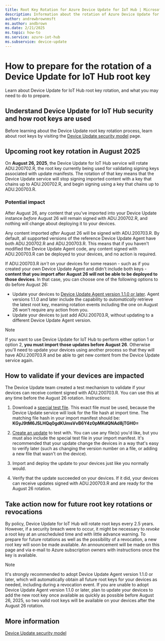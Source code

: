 ```yaml
---
title: Root Key Rotation for Azure Device Update for IoT Hub | Microsoft Docs
description: Information about the rotation of Azure Device Update for IoT Hub root keys.
author: andrewbrownmsft
ms.author: andbrown
ms.date: 2/21/2025
ms.topic: how-to
ms.service: azure-iot-hub
ms.subservice: device-update
---
```


# How to prepare for the rotation of a Device Update for IoT Hub root key

Learn about Device Update for IoT Hub root key rotation, and what you may need to do to prepare.

## Understand Device Update for IoT Hub security and how root keys are used

Before learning about the Device Update root key rotation process, learn about root keys by visiting the [Device Update security model](device-update-security.md) page.

## Upcoming root key rotation in August 2025

On **August 26, 2025**, the Device Update for IoT Hub service will rotate ADU.200702.R, the root key currently being used for validating signing keys associated with update manifests. The rotation of that key means that the Device Update service will stop signing imported content with a key that chains up to ADU.200702.R, and begin signing using a key that chains up to ADU.200703.R.

### Potential impact

After August 26, any content that you've imported into your Device Update instance _before_ August 26 will remain signed with ADU.200702.R, and nothing will change about deploying it to your devices.

Any content imported _after_ August 26 will be signed with ADU.200703.R. By default, all supported versions of the reference Device Update Agent have both ADU.200702.R and ADU.200703.R. This means that if you haven't modified the Device Update Agent code, any content signed with ADU.200703.R can be deployed to your devices, and no action is required.

If ADU.200703.R _isn't_ on your devices for some reason - such as if you created your own Device Update Agent and didn't include both keys - **content that you import after August 26 will not be able to be deployed to those devices**. In that case, you can choose one of the following options to do before August 26:
- Update your devices to [Device Update Agent version 1.1.0 or later](https://github.com/Azure/iot-hub-device-update/releases/tag/1.1.0). Agent versions 1.1.0 and later include the capability to _automatically_ retrieve the latest root key, meaning rotation events including the one on August 26 won't require any action from you.
- Update your devices to just add ADU.200703.R, without updating to a different Device Update Agent version.

>[!NOTE] 
>If you want to use Device Update for IoT Hub to perform either option 1 or option 2, **you must import those updates before August 26**. Otherwise you'll need to update your devices using another process so that they will have ADU.200703.R and be able to get new content from the Device Update service again.

## How to validate if your devices are impacted

The Device Update team created a test mechanism to validate if your devices can receive content signed with ADU.200703.R. You can use this at any time before the August 26 rotation. Instructions:
1. Download a [special test file](https://a.b.nlu.dl.adu.microsoft.com/swedencentral/testfiles/root-key-test-update.txt). This exact file _must_ be used, because the Device Update service will look for the file hash at import time. The matching file hash in your import manifest should be: **KGyJ9tM6JSLHQq0gdKUmsVvB6Y4z0pMKdQNAd8jTGH0=**

2. [Create an update](create-update.md) to test with. You can use any file(s) you'd like, but you must also include the special test file in your import manifest. It's recommended that your update change the devices in a way that's easy to verify later (such as changing the version number on a file, or adding a new file that wasn't on the device).
3. Import and deploy the update to your devices just like you normally would.
4. Verify that the update succeeded on your devices. If it did, your devices can receive updates signed with ADU.200703.R and are ready for the August 26 rotation.

## Take action now for future root key rotations or revocations

By policy, Device Update for IoT Hub will rotate root keys every 2.5 years. However, if a security breach were to occur, it might be necessary to _revoke_ a root key at an unscheduled time and with little advance warning. To prepare for future rotations as well as the possibility of a revocation, a new root key will soon be made available. An announcement will be made on this page and via e-mail to Azure subscription owners with instructions once the key is available. 

>[!NOTE] 
>It's strongly recommended to adopt Device Update Agent version 1.1.0 or later, which will automatically obtain all future root keys for your devices as needed, including during a revocation event. If you are unable to adopt Device Update Agent version 1.1.0 or later, plan to update your devices to add the new root key once available as quickly as possible before August 26, 2025, so two valid root keys will be available on your devices after the August 26 rotation.

## More information

[Device Update security model](device-update-security.md)
